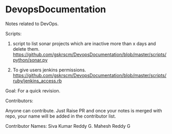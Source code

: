 # DevopsDocumentation

Notes related to DevOps.

Scripts: 
1) script to list sonar projects which are inactive more than x days and delete them. 
https://github.com/gskrscm/DevopsDocumentation/blob/master/scripts/python/sonar.py

2) To give users jenkins permissions. 
https://github.com/gskrscm/DevopsDocumentation/blob/master/scripts/ruby/jenkins_access.rb

Goal:
For a quick revision.

Contributors:

Anyone can contribute. Just Raise PR and once your notes is merged with repo, your name will be added in the contributor list.

Contributor Names:
Siva Kumar Reddy G. 
Mahesh Reddy G
